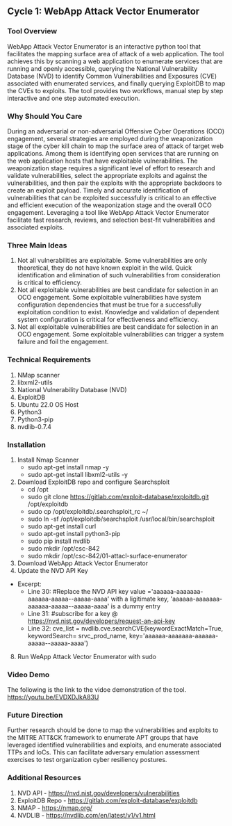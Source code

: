 ## Cycle 1:  WebApp Attack Vector Enumerator
### Tool Overview
WebApp Attack Vector Enumerator is an interactive python tool that facilitates the mapping surface area of attack of a web application. The tool achieves this by scanning a web application to enumerate services that are running and openly accessible, querying the National Vulnerability Database (NVD) to identify Common Vulnerabilities and Exposures (CVE) associated with enumerated services, and finally querying ExploitDB to map the CVEs to exploits. The tool provides two workflows, manual step by step interactive and one step automated execution.

### Why Should You Care
During an adversarial or non-adversarial Offensive Cyber Operations (OCO) engagement, several strategies are employed during the weaponization stage of the cyber kill chain to map the surface area of attack of target web applications. Among them is identifying open services that are running on the web application hosts that have exploitable vulnerabilities. The weaponization stage requires a significant level of effort to research and validate vulnerabilities, select the appropriate exploits and against the vulnerabilities, and then pair the exploits with the appropriate backdoors to create an exploit payload. Timely and accurate identification of vulnerabilities that can be exploited successfully is critical to an effective and efficient execution of the weaponization stage and the overall OCO engagement. Leveraging a tool like WebApp Attack Vector Enumerator facilitate fast research, reviews, and selection best-fit vulnerabilities and associated exploits.

### Three Main Ideas
1. Not all vulnerabilities are exploitable. Some vulnerabilities are only theoretical, they do not have known exploit in the wild. Quick identification and elimination of such vulnerabilities from consideration is critical to efficiency.
2. Not all exploitable vulnerabilities are best candidate for selection in an OCO engagement. Some exploitable vulnerabilities have system configuration dependencies that must be true for a successfully exploitation condition to exist. Knowledge and validation of dependent system configuration is critical for effectiveness and efficiency.
3. Not all exploitable vulnerabilities are best candidate for selection in an OCO engagement. Some exploitable vulnerabilities can trigger a system failure and foil the engagement.

### Technical Requirements
 1. NMap scanner
 2. libxml2-utils
 3. National Vulnerability Database (NVD)
 4. ExploitDB 
 6. Ubuntu 22.0 OS Host
 7. Python3
 8. Python3-pip
 9. nvdlib-0.7.4
 
### Installation
1. Install Nmap Scanner
   - sudo apt-get install nmap -y
   - sudo apt-get install libxml2-utils -y
3. Download ExploitDB repo and configure Searchsploit
   - cd /opt
   - sudo git clone https://gitlab.com/exploit-database/exploitdb.git /opt/exploitdb
   - sudo cp /opt/exploitdb/.searchsploit_rc ~/
   - sudo ln -sf /opt/exploitdb/searchsploit /usr/local/bin/searchsploit
   - sudo apt-get install curl
   - sudo apt-get install python3-pip
   - sudo pip install nvdlib
   - sudo mkdir /opt/csc-842
   - sudo mkdir /opt/csc-842/01-attacl-surface-enumerator
5. Download WebApp Attack Vector Enumerator
6. Update the NVD API Key
- Excerpt:
   - Line 30: #Replace the NVD API key value ='aaaaaa-aaaaaaa-aaaaaa-aaaaa--aaaaa-aaaa' with a ligitimate key, 'aaaaaa-aaaaaaa-aaaaaa-aaaaa--aaaaa-aaaa' is a dummy entry
   - Line 31: #subscribe for a key @ https://nvd.nist.gov/developers/request-an-api-key
   - Line 32: cve_list = nvdlib.cve.searchCVE(keywordExactMatch=True, keywordSearch= srvc_prod_name, key='aaaaaa-aaaaaaa-aaaaaa-aaaaa--aaaaa-aaaa')
8. Run WeApp Attack Vector Enumerator with sudo

### Video Demo
The following is the link to the vidoe demonstration of the tool.
https://youtu.be/EVDXDJkA83U

### Future Direction
Further research should be done to map the vulnerabilities and exploits to the MITRE ATT&amp;CK framework to enumerate APT groups that have leveraged identified vulnerabilities and exploits, and enumerate associated TTPs and IoCs. This can facilitate adversary emulation assessment exercises to test organization cyber resiliency postures.

### Additional Resources
1. NVD API - https://nvd.nist.gov/developers/vulnerabilities
2. ExploitDB Repo - https://gitlab.com/exploit-database/exploitdb
3. NMAP - https://nmap.org/
4. NVDLIB - https://nvdlib.com/en/latest/v1/v1.html
